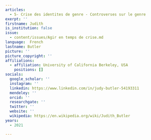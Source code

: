 ```yaml
---
articles:
  - 5- Crise des identites de genre - Controverses sur le genre
exerpt: ''
firstname: Judith
is_institution: false
issue:
  - content/issues/Agir en temps de crise.md
language:  French
lastname: Butler
picture: ''
picture_copyright: ''
affiliations:
  - affiliation: University of California Berkeley, USA
    positions: []
socials:
  google_scholar: ''
  instagram: ''
  linkedin: https://www.linkedin.com/in/judy-butler-54193311
  mendeley: ''
  orcid: ''
  researchgate: ''
  twitter: ''
  website: ''
  wikipedia: https://en.wikipedia.org/wiki/Judith_Butler
years:
  - 2021

---
```

